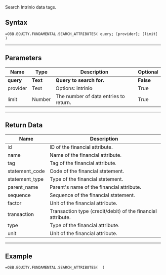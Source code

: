 <!-- markdownlint-disable MD041 -->

Search Intrinio data tags.

## Syntax

```excel wordwrap
=OBB.EQUITY.FUNDAMENTAL.SEARCH_ATTRIBUTES( query; [provider]; [limit] )
```

---

## Parameters

| Name | Type | Description | Optional |
| ---- | ---- | ----------- | -------- |
| **query** | **Text** | **Query to search for.** | **False** |
| provider | Text | Options: intrinio | True |
| limit | Number | The number of data entries to return. | True |

---

## Return Data

| Name | Description |
| ---- | ----------- |
| id | ID of the financial attribute.  |
| name | Name of the financial attribute.  |
| tag | Tag of the financial attribute.  |
| statement_code | Code of the financial statement.  |
| statement_type | Type of the financial statement.  |
| parent_name | Parent's name of the financial attribute.  |
| sequence | Sequence of the financial statement.  |
| factor | Unit of the financial attribute.  |
| transaction | Transaction type (credit/debit) of the financial attribute.  |
| type | Type of the financial attribute.  |
| unit | Unit of the financial attribute.  |
---

## Example

```excel wordwrap
=OBB.EQUITY.FUNDAMENTAL.SEARCH_ATTRIBUTES(  )
```

